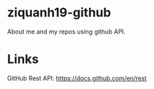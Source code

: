# ziquanh19-github
About me and my repos using github API.

# Links
GitHub Rest API: https://docs.github.com/en/rest
